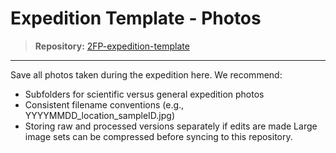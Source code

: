 # Expedition Template - Photos

> **Repository:** [2FP-expedition-template](https://github.com/two-frontiers-project/2FP-expedition-template)

---

Save all photos taken during the expedition here.
We recommend:
- Subfolders for scientific versus general expedition photos
- Consistent filename conventions (e.g., YYYYMMDD_location_sampleID.jpg)
- Storing raw and processed versions separately if edits are made
Large image sets can be compressed before syncing to this repository.
